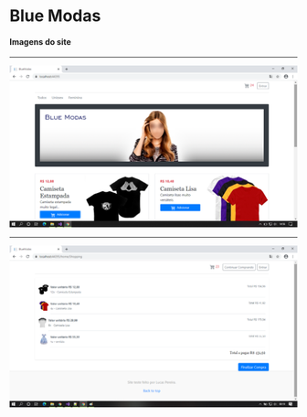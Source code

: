 # Blue Modas

#### Imagens do site

---

![Home](https://github.com/LucasPereira1313/BlueModas/blob/master/Image/Exemplo01.png?raw=true)

---

![Carrinho](https://github.com/LucasPereira1313/BlueModas/blob/master/Image/Exemplo02.png?raw=true)
